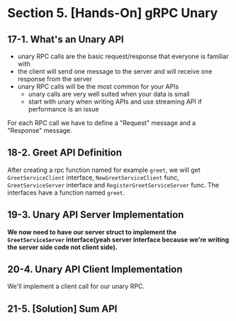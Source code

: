 # Section 5. [Hands-On] gRPC Unary

## 17-1. What's an Unary API
- unary RPC calls are the basic request/response that everyone is familiar with
- the client will send one message to the server and will receive one response from the server
- unary RPC calls will be the most common for your APIs
    - unary calls are very well suited when your data is small
    - start with unary when writing APIs and use streaming API if performance is an issue

For each RPC call we have to define a "Request" message and a "Response" message.

## 18-2. Greet API Definition
After creating a rpc function named for example `greet`, we will get `GreetServiceClient` interface, `NewGreetServiceClient` func, `GreetServiceServer` interface
and `RegisterGreetServiceServer` func. The interfaces have a function named `greet`.

## 19-3. Unary API Server Implementation
**We now need to have our server struct to implement the `GreetServiceServer` interface(yeah server interface because we're writing the server side
code not client side).**

## 20-4. Unary API Client Implementation
We'll implement a client call for our unary RPC.

## 21-5. [Solution] Sum API